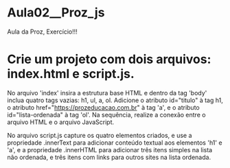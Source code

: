 # Aula02__Proz_js


Aula da Proz, Exercício!!!


# Crie um projeto com dois arquivos: index.html e script.js. 
No arquivo 'index' insira a estrutura base HTML e dentro da tag 'body' inclua quatro tags vazias: h1, ul, a, ol. 
Adicione o atributo id="titulo" à tag h1, o atributo href="https://prozeducacao.com.br" à tag 'a', e o atributo id="lista-ordenada" à tag 'ol'. 
Na sequência, realize a conexão entre o arquivo HTML e o arquivo JavaScript.

No arquivo script.js capture os quatro elementos criados, e use a propriedade .innerText para adicionar conteúdo textual aos elementos 
'h1' e 'a', e a propriedade .innerHTML para adicionar três itens simples na lista não ordenada, e três itens com links para outros sites na lista ordenada.  
